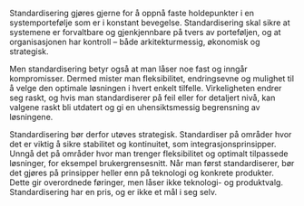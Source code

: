 Standardisering gjøres gjerne for å oppnå faste holdepunkter i en systemportefølje som er i konstant bevegelse. Standardisering skal sikre at systemene er forvaltbare og gjenkjennbare på tvers av porteføljen, og at organisasjonen har kontroll – både arkitekturmessig, økonomisk og strategisk.

Men standardisering betyr også at man låser noe fast og inngår kompromisser. Dermed mister man fleksibilitet, endringsevne og mulighet til å velge den optimale løsningen i hvert enkelt tilfelle. Virkeligheten endrer seg raskt, og hvis man standardiserer på feil eller for detaljert nivå, kan valgene raskt bli utdatert og gi en uhensiktsmessig begrensning av løsningene.

Standardisering bør derfor utøves strategisk. Standardiser på områder hvor det er viktig å sikre stabilitet og kontinuitet, som integrasjonsprinsipper. Unngå det på områder hvor man trenger fleksibilitet og optimalt tilpassede løsninger, for eksempel brukergrensesnitt. Når man først standardiserer, bør det gjøres på prinsipper heller enn på teknologi og konkrete produkter. Dette gir overordnede føringer, men låser ikke teknologi- og produktvalg. Standardisering har en pris, og er ikke et mål i seg selv.